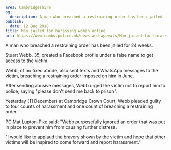```yaml
area: Cambridgeshire
og:
  description: A man who breached a restraining order has been jailed for 24 weeks.
publish:
  date: 12 Dec 2018
title: Man jailed for harassing woman online
url: https://www.cambs.police.uk/news-and-appeals/Man-jailed-for-harassing-woman-online
```

A man who breached a restraining order has been jailed for 24 weeks.

Stuart Webb, 35, created a Facebook profile under a false name to get access to the victim.

Webb, of no fixed abode, also sent texts and WhatsApp messages to the victim, breaching a restraining order imposed on him in June.

After sending abusive messages, Webb urged the victim not to report him to police, saying "please don't send me back to prison".

Yesterday (11 December) at Cambridge Crown Court, Webb pleaded guilty to four counts of harassment and one count of breaching a restraining order.

PC Mat Lupton-Pike said: "Webb purposefully ignored an order that was put in place to prevent him from causing further distress.

"I would like to applaud the bravery shown by the victim and hope that other victims will be inspired to come forward and report harassment."
